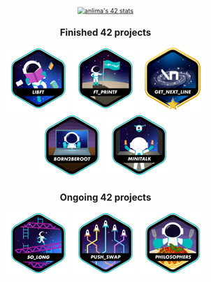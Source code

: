 <div align="center">

  [![anlima's 42 stats](https://badge42.vercel.app/api/v2/cl9oe5ogt00110fm6h34z9iu9/stats?cursusId=21&coalitionId=288)](https://github.com/JaeSeoKim/badge42)
  
  <div align="center">
  
  <h2 align=center>Finished 42 projects</h2>
  
   <a href="https://github.com/angelamcosta/libft" target="_blank"><img src="https://raw.githubusercontent.com/angelamcosta/angelamcosta/main/42_badges/libfte.png"></a> <a href="https://github.com/angelamcosta/printf" target="_blank"><img src="https://raw.githubusercontent.com/angelamcosta/angelamcosta/main/42_badges/ft_printfe.png"></a> <a href="https://github.com/angelamcosta/get_next_line" target="_blank"><img src="https://raw.githubusercontent.com/angelamcosta/angelamcosta/main/42_badges/get_next_linem.png"></a> <a href="https://github.com/angelamcosta/born2beroot" target="_blank"><img src="https://raw.githubusercontent.com/angelamcosta/angelamcosta/main/42_badges/born2beroote.png"></a>  <a href="https://github.com/angelamcosta/minitalk" target="_blank"><img src="https://raw.githubusercontent.com/angelamcosta/angelamcosta/main/42_badges/minitalke.png"></a>
  </div>
  <div align="center">
  
  <h2 align=center>Ongoing 42 projects</h2>
  
  <a href="https://github.com/angelamcosta/so_long" target="_blank"><img src="https://raw.githubusercontent.com/angelamcosta/angelamcosta/main/42_badges/so_longe.png"></a> <a href="https://github.com/angelamcosta/push_swap" target="_blank"><img src="https://raw.githubusercontent.com/angelamcosta/angelamcosta/main/42_badges/push_swape.png"></a>  <a href="https://github.com/angelamcosta/philosophers" target="_blank"><img src="https://raw.githubusercontent.com/angelamcosta/angelamcosta/main/42_badges/philosopherse.png"></a> 
  </div>
</div>
